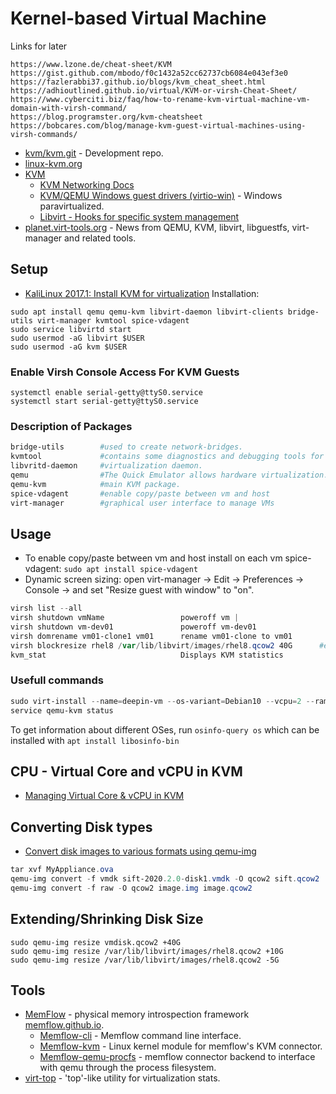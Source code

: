 # Kernel-based Virtual Machine

Links for later
````
https://www.lzone.de/cheat-sheet/KVM
https://gist.github.com/mbodo/f0c1432a52cc62737cb6084e043ef3e0
https://fazlerabbi37.github.io/blogs/kvm_cheat_sheet.html
https://adhioutlined.github.io/virtual/KVM-or-virsh-Cheat-Sheet/
https://www.cyberciti.biz/faq/how-to-rename-kvm-virtual-machine-vm-domain-with-virsh-command/
https://blog.programster.org/kvm-cheatsheet
https://bobcares.com/blog/manage-kvm-guest-virtual-machines-using-virsh-commands/
````
- [kvm/kvm.git](https://git.kernel.org/pub/scm/virt/kvm/kvm.git) - Development repo.
- [linux-kvm.org](https://www.linux-kvm.org/page/Main_Page)
- [KVM](https://www.kernel.org/doc/html/latest/virt/kvm/index.html)
  - [KVM Networking Docs](https://wiki.libvirt.org/page/Networking#NAT_forwarding_.28aka_.22virtual_networks.22.29)
  - [KVM/QEMU Windows guest drivers (virtio-win)](https://github.com/virtio-win/kvm-guest-drivers-windows) - Windows paravirtualized.
  - [Libvirt - Hooks for specific system management](https://www.libvirt.org/hooks.html)
- [planet.virt-tools.org](https://planet.virt-tools.org/) - News from QEMU, KVM, libvirt, libguestfs, virt-manager and related tools.


## Setup
- [KaliLinux 2017.1: Install KVM for virtualization](https://www.hiroom2.com/2017/07/23/kalilinux-2017-1-kvm-en/)
Installation:
````
sudo apt install qemu qemu-kvm libvirt-daemon libvirt-clients bridge-utils virt-manager kvmtool spice-vdagent
sudo service libvirtd start
sudo usermod -aG libvirt $USER
sudo usermod -aG kvm $USER
````
  ### Enable Virsh Console Access For KVM Guests
````
systemctl enable serial-getty@ttyS0.service
systemctl start serial-getty@ttyS0.service
````

  ### Description of Packages
````powershell
bridge-utils        #used to create network-bridges.
kvmtool             #contains some diagnostics and debugging tools for KVM.
libvritd-daemon     #virtualization daemon.
qemu                #The Quick Emulator allows hardware virtualization.
qemu-kvm            #main KVM package.
spice-vdagent       #enable copy/paste between vm and host
virt-manager        #graphical user interface to manage VMs
````

## Usage
- To enable copy/paste between vm and host install on each vm spice-vdagent: `sudo apt install spice-vdagent`
- Dynamic screen sizing: open virt-manager -> Edit -> Preferences -> Console -> and set "Resize guest with window" to "on".
````powershell
virsh list --all
virsh shutdown vmName                 poweroff vm |
virsh shutdown vm-dev01               poweroff vm-dev01
virsh domrename vm01-clone1 vm01      rename vm01-clone to vm01
virsh blockresize rhel8 /var/lib/libvirt/images/rhel8.qcow2 40G      #extend disk with 40 GB
kvm_stat                              Displays KVM statistics
````

### Usefull commands
````powershell
sudo virt-install --name=deepin-vm --os-variant=Debian10 --vcpu=2 --ram=2048 --graphics spice --location=/home/Downloads/deepin-20Beta-desktop-amd64.iso --network bridge:vibr0 
service qemu-kvm status
````
To get information about different OSes, run `osinfo-query os` which can be installed with `apt install libosinfo-bin`

## CPU - Virtual Core and vCPU in KVM
- [Managing Virtual Core & vCPU in KVM](https://bobcares.com/blog/selecting-the-number-of-vcpus-and-cores-for-a-virtual-machine/)

## Converting Disk types
- [Convert disk images to various formats using qemu-img](https://techpiezo.com/linux/convert-disk-images-to-various-formats-using-qemu-img/)
````powershell
tar xvf MyAppliance.ova
qemu-img convert -f vmdk sift-2020.2.0-disk1.vmdk -O qcow2 sift.qcow2
qemu-img convert -f raw -O qcow2 image.img image.qcow2
````

## Extending/Shrinking Disk Size
````
sudo qemu-img resize vmdisk.qcow2 +40G
sudo qemu-img resize /var/lib/libvirt/images/rhel8.qcow2 +10G
sudo qemu-img resize /var/lib/libvirt/images/rhel8.qcow2 -5G
````

## Tools
- [MemFlow](https://github.com/memflow/memflow) - physical memory introspection framework [memflow.github.io](https://memflow.github.io).
  - [Memflow-cli](https://github.com/memflow/memflow-cli) - Memflow command line interface.
  - [Memflow-kvm](https://github.com/memflow/memflow-kvm) - Linux kernel module for memflow's KVM connector.
  - [Memflow-qemu-procfs](https://github.com/memflow/memflow-qemu-procfs) - memflow connector backend to interface with qemu through the process filesystem.
- [virt-top](https://linux.die.net/man/1/virt-top) - 'top'-like utility for virtualization stats.



